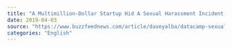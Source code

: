 ```yaml
---
title: "A Multimillion-Dollar Startup Hid A Sexual Harassment Incident By Its CEO — Then A Community of Outsiders Dragged It Into the Light"
date: 2019-04-03
source: "https://www.buzzfeednews.com/article/daveyalba/datacamp-sexual-harassment-metoo-tech-startup"
categories: "English"
---
```

